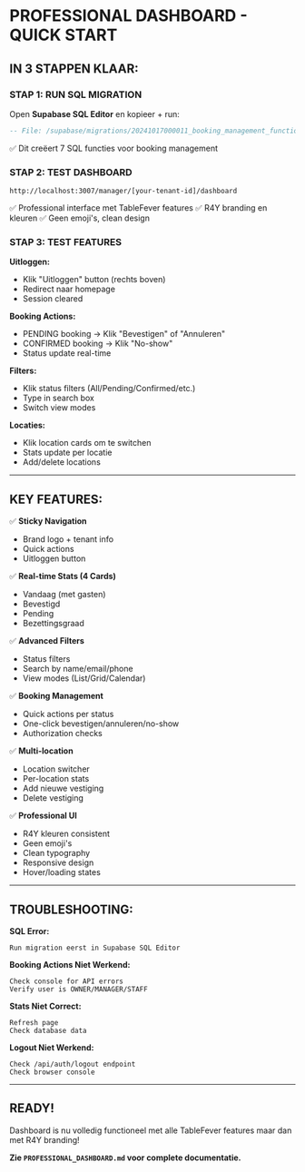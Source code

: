 # PROFESSIONAL DASHBOARD - QUICK START

## IN 3 STAPPEN KLAAR:

### STAP 1: RUN SQL MIGRATION

Open **Supabase SQL Editor** en kopieer + run:

```sql
-- File: /supabase/migrations/20241017000011_booking_management_functions.sql
```

✅ Dit creëert 7 SQL functies voor booking management

### STAP 2: TEST DASHBOARD

```
http://localhost:3007/manager/[your-tenant-id]/dashboard
```

✅ Professional interface met TableFever features
✅ R4Y branding en kleuren
✅ Geen emoji's, clean design

### STAP 3: TEST FEATURES

**Uitloggen:**
- Klik "Uitloggen" button (rechts boven)
- Redirect naar homepage
- Session cleared

**Booking Actions:**
- PENDING booking → Klik "Bevestigen" of "Annuleren"
- CONFIRMED booking → Klik "No-show"
- Status update real-time

**Filters:**
- Klik status filters (All/Pending/Confirmed/etc.)
- Type in search box
- Switch view modes

**Locaties:**
- Klik location cards om te switchen
- Stats update per locatie
- Add/delete locations

---

## KEY FEATURES:

✅ **Sticky Navigation**
- Brand logo + tenant info
- Quick actions
- Uitloggen button

✅ **Real-time Stats (4 Cards)**
- Vandaag (met gasten)
- Bevestigd
- Pending
- Bezettingsgraad

✅ **Advanced Filters**
- Status filters
- Search by name/email/phone
- View modes (List/Grid/Calendar)

✅ **Booking Management**
- Quick actions per status
- One-click bevestigen/annuleren/no-show
- Authorization checks

✅ **Multi-location**
- Location switcher
- Per-location stats
- Add nieuwe vestiging
- Delete vestiging

✅ **Professional UI**
- R4Y kleuren consistent
- Geen emoji's
- Clean typography
- Responsive design
- Hover/loading states

---

## TROUBLESHOOTING:

**SQL Error:**
```
Run migration eerst in Supabase SQL Editor
```

**Booking Actions Niet Werkend:**
```
Check console for API errors
Verify user is OWNER/MANAGER/STAFF
```

**Stats Niet Correct:**
```
Refresh page
Check database data
```

**Logout Niet Werkend:**
```
Check /api/auth/logout endpoint
Check browser console
```

---

## READY!

Dashboard is nu volledig functioneel met alle TableFever features maar dan met R4Y branding!

**Zie `PROFESSIONAL_DASHBOARD.md` voor complete documentatie.**


